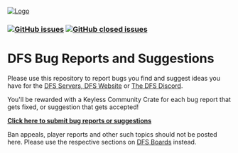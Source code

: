 [![Logo](https://i.imgur.com/Hti4yBM.png)](https://dfs.tf)

### [![GitHub issues](https://img.shields.io/github/issues/DFS-Servers/BugReportsAndSuggestions?style=flat-square&logo=github&logoColor=white)](https://github.com/DFS-Servers/BugReportsAndSuggestions/issues) [![GitHub closed issues](https://img.shields.io/github/issues-closed/DFS-Servers/BugReportsAndSuggestions?style=flat-square&logo=github&logoColor=white)](https://github.com/DFS-Servers/BugReportsAndSuggestions/issues?q=is%3Aissue+is%3Aclosed)

# DFS Bug Reports and Suggestions
Please use this repository to report bugs you find and suggest ideas you have for the [DFS Servers, DFS Website](https://dfs.tf) or [The DFS Discord](https://dfs.tf/discord).

You'll be rewarded with a Keyless Community Crate for each bug report that gets fixed, or suggestion that gets accepted!

**[Click here to submit bug reports or suggestions](https://github.com/DFS-Servers/BugReportsAndSuggestions/issues/new)**


Ban appeals, player reports and other such topics should not be posted here. Please use the respective sections on [DFS Boards](http://dfs.boards.net) instead.